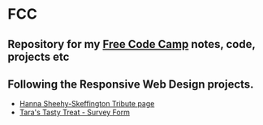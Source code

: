 

# FCC

## Repository for my [Free Code Camp](https://www.freecodecamp.org/learn) notes, code, projects etc

## Following the Responsive Web Design projects.

- [Hanna Sheehy-Skeffington Tribute page](https://angela1c.github.io/fcc/tribute_page/tribute.html)
- [Tara's Tasty Treat - Survey Form](https://angela1c.github.io/fcc/survey_form/survey_form.html)
